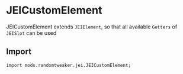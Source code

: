 # JEICustomElement

JEICustomElement extends `JEIElement`, so that all available `Getters` of `JEISlot` can be used

## Import

~~~zenscript
import mods.randomtweaker.jei.JEICustomElement;
~~~
